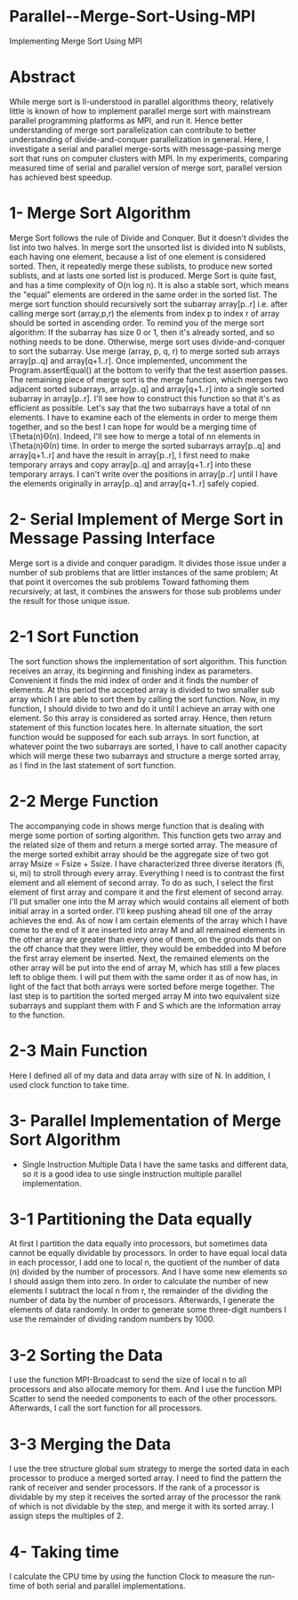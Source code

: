 # Parallel--Merge-Sort-Using-MPI
Implementing Merge Sort Using MPI
# Abstract
While merge sort is 
ll-understood in parallel algorithms theory, relatively little is known of how to implement parallel merge sort with mainstream parallel programming platforms as MPI, and run it. Hence better understanding of merge sort parallelization can contribute to better understanding of divide-and-conquer parallelization in general. Here, I investigate a serial and parallel merge-sorts with message-passing merge sort that runs on computer clusters with MPI. In my experiments, comparing measured time of serial and parallel version of merge sort, parallel version has achieved best speedup.
# 1- Merge Sort Algorithm
Merge Sort follows the rule of Divide and Conquer. But it doesn't divides the list into two halves. In merge sort the unsorted list is divided into N sublists, each having one element, because a list of one element is considered sorted. Then, it repeatedly merge these sublists, to produce new sorted sublists, and at lasts one sorted list is produced. Merge Sort is quite fast, and has a time complexity of O(n log n). It is also a stable sort, which means the "equal" elements are ordered in the same order in the sorted list.
The merge sort function should recursively sort the subarray array[p..r] i.e. after calling merge sort (array,p,r) the elements from index p to index r of array should be sorted in ascending order. To remind you of the merge sort algorithm: If the subarray has size 0 or 1, then it's already sorted, and so nothing needs to be done. Otherwise, merge sort uses divide-and-conquer to sort the subarray.
Use merge (array, p, q, r) to merge sorted sub arrays array[p..q] and array[q+1..r]. Once implemented, uncomment the Program.assertEqual() at the bottom to verify that the test assertion passes.
The remaining piece of merge sort is the merge function, which merges two adjacent sorted subarrays, array[p..q] and array[q+1..r] into a single sorted subarray in array[p..r]. I'll see how to construct this function so that it's as efficient as possible. Let's say that the two subarrays have a total of nn elements. I have to examine each of the elements in order to merge them together, and so the best I can hope for would be a merging time of \Theta(n)Θ(n). Indeed, I'll see how to merge a total of nn elements in \Theta(n)Θ(n) time.
In order to merge the sorted subarrays array[p..q] and array[q+1..r] and have the result in array[p..r], I first need to make temporary arrays and copy array[p..q] and array[q+1..r] into these temporary arrays. I can't write over the positions in array[p..r] until I have the elements originally in array[p..q] and array[q+1..r] safely copied.
# 2- Serial Implement of Merge Sort in Message Passing Interface
Merge sort is a divide and conquer paradigm. It divides those issue under a number of sub problems that are littler instances of the same problem; At that point it overcomes the sub problems Toward fathoming them recursively; at last, it combines the answers for those sub problems under the result for those unique issue.
# 2-1 Sort Function
The sort function shows the implementation of sort algorithm. This function receives an array, its beginning and finishing index as parameters. Convenient it finds the mid index of order and it finds the number of elements. At this period the accepted array is divided to two smaller sub array which I are able to sort them by calling the sort function. Now, in my function, I should divide to two and do it until I achieve an array with one element. So this array is considered as sorted array.
Hence, then return statement of this function locates here. In alternate situation, the sort function would be supposed for each sub arrays. In sort function, at whatever point the two subarrays are sorted, I have to call another capacity which will merge these two subarrays and structure a merge sorted array, as I find in the last statement of sort function.
# 2-2 Merge Function
The accompanying code in shows merge function that is dealing with merge some portion of sorting algorithm. This function gets two array and the related size of them and return a merge sorted array. The measure of the merge sorted exhibit array should be the aggregate size of two got array Msize = Fsize + Ssize. I have characterized three diverse iterators (fi, si, mi) to stroll through every array. Everything I need is to contrast the first element and all element of second array.
To do as such, I select the first element of first array and compare it and the first element of second array. I'll put smaller one into the M array which would contains all element of both initial array in a sorted order. I'll keep pushing ahead till one of the array achieves the end. As of now I am certain elements of the array which I have come to the end of it are inserted into array M and all remained elements in the other array are greater than every one of them, on the grounds that on the off chance that they were littler, they would be embedded into M before the first array element be inserted.
Next, the remained elements on the other array will be put into the end of array M, which has still a few places left to oblige them. I will put them with the same order it as of now has, in light of the fact that both arrays were sorted before merge together.
The last step is to partition the sorted merged array M into two equivalent size subarrays and supplant them with F and S which are the information array to the function.
# 2-3 Main Function
Here I defined all of my data and data array with size of N. In addition, I used clock function to take time.
# 3- Parallel Implementation of Merge Sort Algorithm
- Single Instruction Multiple Data
 I have the same tasks and different data, so it is a good idea to use single instruction multiple parallel implementation.
# 3-1 Partitioning the Data equally
At first I partition the data equally into processors, but sometimes data cannot be equally dividable by processors. In order to have equal local data in each processor, I add one to local n, the quotient of the number of data (n) divided by the number of processors. And I have some new elements so I should assign them into zero. In order to calculate the number of new elements I subtract the local n from r, the remainder of the dividing the number of data by the number of processors. Afterwards, I generate the elements of data randomly. In order to generate some three-digit numbers I use the remainder of dividing random numbers by 1000.
# 3-2 Sorting the Data
I use the function MPI-Broadcast to send the size of local n to all processors and also allocate memory for them. And I use the function MPI Scatter to send the needed components to each of the other processors.
Afterwards, I call the sort function for all processors.
# 3-3 Merging the Data
I use the tree structure global sum strategy to merge the sorted data in each processor to produce a merged sorted array.
I need to find the pattern the rank of receiver and sender processors. If the rank of a processor is dividable by my step it receives the sorted array of the processor the rank of which is not dividable by the step, and merge it with its sorted array. I assign steps the multiples of 2.
# 4- Taking time
I calculate the CPU time by using the function Clock to measure the run-time of both serial and parallel implementations.

